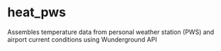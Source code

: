 # heat_pws
Assembles temperature data from personal weather station (PWS) and airport current conditions using Wunderground API

